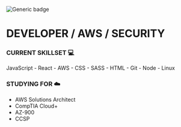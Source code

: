 ![Generic badge](https://img.shields.io/badge/DAY-SMASHED-blue.svg)

# DEVELOPER / AWS / SECURITY

### CURRENT SKILLSET :computer:
JavaScript - React - AWS - CSS - SASS - HTML - Git - Node - Linux

### STUDYING FOR :cloud:
- AWS Solutions Architect 
- CompTIA Cloud+ 
- AZ-900 
- CCSP 

